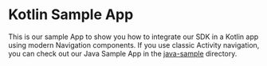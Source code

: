 # Kotlin Sample App

This is our sample App to show you how to integrate our SDK in a Kotlin app using modern Navigation
components. If you use classic Activity navigation, you can check out our Java Sample App in the
[java-sample](../java-sample) directory.
